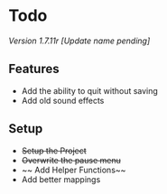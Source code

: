 # Todo
*Version 1.7.11r*
*\[Update name pending\]*

## Features
- Add the ability to quit without saving
- Add old sound effects 

## Setup
- ~~Setup the Project~~
- ~~Overwrite the pause menu~~
- ~~ Add Helper Functions~~
- Add better mappings
